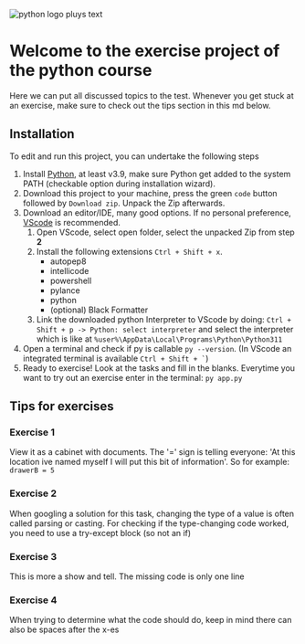 ![python logo pluys text](https://www.python.org/static/community_logos/python-logo-master-v3-TM-flattened.png)

# Welcome to the exercise project of the python course
Here we can put all discussed topics to the test.
Whenever you get stuck at an exercise, make sure to check out the tips section in this md below.

## Installation
To edit and run this project, you can undertake the following steps
1. Install [Python](https://www.python.org/downloads/), at least v3.9, make sure Python get added to the system PATH (checkable option during installation wizard).
2. Download this project to your machine, press the green `code` button followed by `Download zip`. Unpack the Zip afterwards.
3. Download an editor/IDE, many good options. If no personal preference, [VScode](https://code.visualstudio.com/download) is recommended.
    1. Open VScode, select open folder, select the unpacked Zip from step **2**
    2. Install the following extensions `Ctrl + Shift + x`.
        - autopep8
        - intellicode
        - powershell
        - pylance
        - python
        - (optional) Black Formatter
    3. Link the downloaded python Interpreter to VScode by doing: `Ctrl + Shift + p -> Python: select interpreter` and select the interpreter which is like at `%user%\AppData\Local\Programs\Python\Python311`
4. Open a terminal and check if py is callable `py --version`. (In VScode an integrated terminal is available `` Ctrl + Shift + ` ``)
5. Ready to exercise! Look at the tasks and fill in the blanks. Everytime you want to try out an exercise enter in the terminal: `py app.py`

## Tips for exercises
### Exercise 1
View it as a cabinet with documents. The '=' sign is telling everyone: 'At this location ive named myself I will put this bit of information'.
So for example: `drawerB = 5`

### Exercise 2
When googling a solution for this task, changing the type of a value is often called parsing or casting.
For checking if the type-changing code worked, you need to use a try-except block (so not an if)

### Exercise 3
This is more a show and tell. The missing code is only one line

### Exercise 4
When trying to determine what the code should do, keep in mind there can also be spaces after the x-es